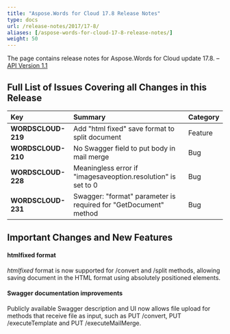 ```yaml
---
title: "Aspose.Words for Cloud 17.8 Release Notes"
type: docs
url: /release-notes/2017/17-8/
aliases: [/aspose-words-for-cloud-17-8-release-notes/]
weight: 50
---
```


The page contains release notes for Aspose.Words for Cloud update 17.8. – [API Version 1.1](http://api.aspose.cloud/swagger/ui/index)

## Full List of Issues Covering all Changes in this Release

|Key|Summary|Category|
| :- | :- | :- |
|**WORDSCLOUD-219**|Add "html fixed" save format to split document|Feature|
|**WORDSCLOUD-210**|No Swagger field to put body in mail merge|Bug|
|**WORDSCLOUD-228**|Meaningless error if "imagesaveoption.resolution" is set to 0|Bug|
|**WORDSCLOUD-231**|Swagger: "format" parameter is required for "GetDocument" method|Bug|

## Important Changes and New Features

#### htmlfixed format

*htmlfixed* format is now supported for /convert and /split methods, allowing saving document in the HTML format using absolutely positioned elements.

#### Swagger documentation improvements

Publicly available Swagger description and UI now allows file upload for methods that receive file as input, such as PUT /convert, PUT /executeTemplate and PUT /executeMailMerge.
